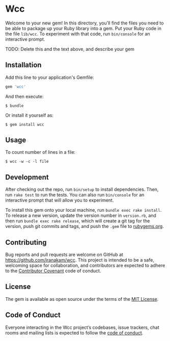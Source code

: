 # Wcc

Welcome to your new gem! In this directory, you'll find the files you need to be able to package up your Ruby library into a gem. Put your Ruby code in the file `lib/wcc`. To experiment with that code, run `bin/console` for an interactive prompt.

TODO: Delete this and the text above, and describe your gem

## Installation

Add this line to your application's Gemfile:

```ruby
gem 'wcc'
```

And then execute:

    $ bundle

Or install it yourself as:

    $ gem install wcc

## Usage

To count number of lines in a file:

    $ wcc -w -c -l file

## Development

After checking out the repo, run `bin/setup` to install dependencies. Then, run `rake test` to run the tests. You can also run `bin/console` for an interactive prompt that will allow you to experiment.

To install this gem onto your local machine, run `bundle exec rake install`. To release a new version, update the version number in `version.rb`, and then run `bundle exec rake release`, which will create a git tag for the version, push git commits and tags, and push the `.gem` file to [rubygems.org](https://rubygems.org).

## Contributing

Bug reports and pull requests are welcome on GitHub at https://github.com/iranakam/wcc. This project is intended to be a safe, welcoming space for collaboration, and contributors are expected to adhere to the [Contributor Covenant](http://contributor-covenant.org) code of conduct.

## License

The gem is available as open source under the terms of the [MIT License](http://opensource.org/licenses/MIT).

## Code of Conduct

Everyone interacting in the Wcc project’s codebases, issue trackers, chat rooms and mailing lists is expected to follow the [code of conduct](https://github.com/iranakam/wcc/blob/master/CODE_OF_CONDUCT.md).
